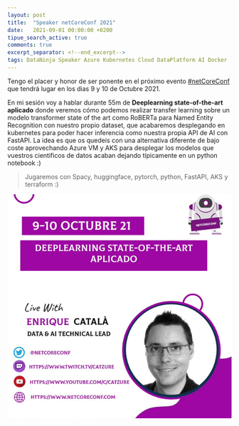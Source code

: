 ```yaml
---
layout: post
title:  "Speaker netCoreConf 2021"
date:   2021-09-01 00:00:00 +0200
tipue_search_active: true
comments: true
excerpt_separator: <!--end_excerpt-->
tags: DataNinja Speaker Azure Kubernetes Cloud DataPlatform AI Docker
---
```


Tengo el placer y honor de ser ponente en el próximo evento [#netCoreConf](https://netcoreconf.com/) que tendrá lugar en los dias 9 y 10 de Octubre 2021.

En mi sesión voy a hablar durante 55m de **Deeplearning state-of-the-art aplicado** donde veremos cómo podemos realizar transfer learning sobre un modelo transformer state of the art como RoBERTa para Named Entity Recognition con nuestro propio dataset, que acabaremos desplegando en kubernetes para poder hacer inferencia como nuestra propia API de AI con FastAPI. La idea es que os quedeis con una alternativa diferente de bajo coste aprovechando Azure VM y AKS para desplegar los modelos que vuestros cientificos de datos acaban dejando típicamente en un python notebook :)

> Jugaremos con Spacy, huggingface, pytorch, python, FastAPI, AKS y terraform :)

![card](/img/posts/speaker-codemotion-2021-2/card.jpg)
